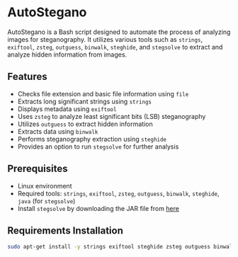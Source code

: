 # AutoStegano

AutoStegano is a Bash script designed to automate the process of analyzing images for steganography. It utilizes various tools such as `strings`, `exiftool`, `zsteg`, `outguess`, `binwalk`, `steghide`, and `stegsolve` to extract and analyze hidden information from images.

## Features

- Checks file extension and basic file information using `file`
- Extracts long significant strings using `strings`
- Displays metadata using `exiftool`
- Uses `zsteg` to analyze least significant bits (LSB) steganography
- Utilizes `outguess` to extract hidden information
- Extracts data using `binwalk`
- Performs steganography extraction using `steghide`
- Provides an option to run `stegsolve` for further analysis

## Prerequisites

- Linux environment
- Required tools: `strings`, `exiftool`, `zsteg`, `outguess`, `binwalk`, `steghide`, `java` (for `stegsolve`)
- Install `stegsolve` by downloading the JAR file from [here](http://www.caesum.com/handbook/Stegsolve.jar)

## Requirements Installation

```bash
sudo apt-get install -y strings exiftool steghide zsteg outguess binwalk default-jre


